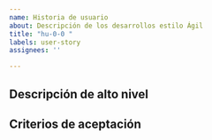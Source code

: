 ```yaml
---
name: Historia de usuario
about: Descripción de los desarrollos estilo Ágil
title: "hu-0-0 "
labels: user-story
assignees: ''

---
```


## Descripción de alto nivel



## Criterios de aceptación


